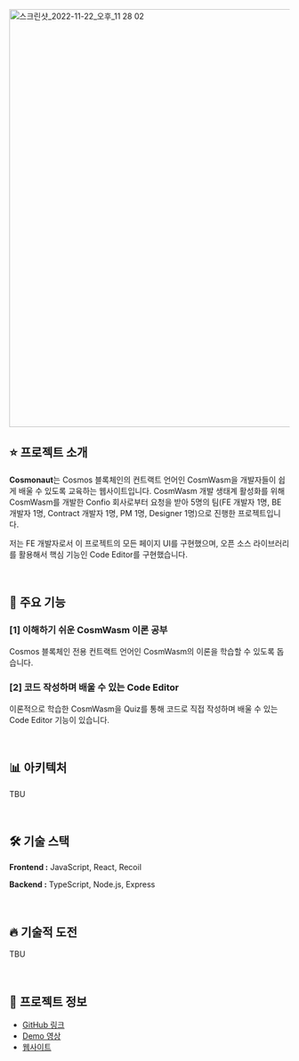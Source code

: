 
<img width="750" alt="스크린샷_2022-11-22_오후_11 28 02" src="https://user-images.githubusercontent.com/107841492/225522092-f5464a96-7ca4-486a-adb3-0321722bc307.png">

## ⭐️ 프로젝트 소개

**Cosmonaut**는 Cosmos 블록체인의 컨트랙트 언어인 CosmWasm을 개발자들이 쉽게 배울 수 있도록 교육하는 웹사이트입니다. CosmWasm 개발 생태계 활성화를 위해 CosmWasm를 개발한 Confio 회사로부터 요청을 받아 5명의 팀(FE 개발자 1명, BE 개발자 1명, Contract 개발자 1명, PM 1명, Designer 1명)으로 진행한 프로젝트입니다.

저는 FE 개발자로서 이 프로젝트의 모든 페이지 UI를 구현했으며, 오픈 소스 라이브러리를 활용해서 핵심 기능인 Code Editor를 구현했습니다.

<br />

## 🚀 주요 기능
### **[1] 이해하기 쉬운 CosmWasm 이론 공부**

Cosmos 블록체인 전용 컨트랙트 언어인 CosmWasm의 이론을 학습할 수 있도록 돕습니다.

### **[2] 코드 작성하며 배울 수 있는 Code Editor**

이론적으로 학습한 CosmWasm을 Quiz를 통해 코드로 직접 작성하며 배울 수 있는 Code Editor 기능이 있습니다.

<br />

## 📊 아키텍처
TBU

<br />

## 🛠️ 기술 스택

**Frontend :** JavaScript, React, Recoil

**Backend :** TypeScript, Node.js, Express

<br />

## 🔥 기술적 도전

TBU

<br />

## 🧵 프로젝트 정보

- [GitHub 링크](https://github.com/scottXchoo/Cosmonaut-Frontend)
- [Demo 영상](https://youtu.be/D9PREmYUmrQ?si=V4O0LhZgZJ33SDdY)
- [웹사이트](https://cosmonaut.cosmwasm.com/)
